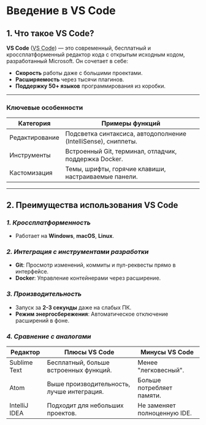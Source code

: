 # **Введение в VS Code**

## **1. Что такое VS Code?**

**VS Code** (<abbr title="Microsoft Visual Studio Code">VS Code</abbr>) — это современный, бесплатный и кроссплатформенный редактор кода с открытым исходным кодом, разработанный Microsoft. Он сочетает в себе:

- **Скорость** работы даже с большими проектами.
- **Расширяемость** через тысячи плагинов.
- **Поддержку 50+ языков** программирования из коробки.

---

### **Ключевые особенности**
| Категория       | Примеры функций                                                                 |
|-----------------|---------------------------------------------------------------------------------|
| Редактирование  | Подсветка синтаксиса, автодополнение (IntelliSense), сниппеты.                  |
| Инструменты     | Встроенный Git, терминал, отладчик, поддержка Docker.                           |
| Кастомизация    | Темы, шрифты, горячие клавиши, настраиваемые панели.                            |

---

## **2. Преимущества использования VS Code**

### *1. Кроссплатформенность*
- Работает на **Windows**, **macOS**, **Linux**.

### *2. Интеграция с инструментами разработки*
- **Git**: Просмотр изменений, коммиты и пул-реквесты прямо в интерфейсе.
- **Docker**: Управление контейнерами через расширение.

### *3. Производительность*
- Запуск за **2-3 секунды** даже на слабых ПК.
- **Режим энергосбережения**: Автоматическое отключение расширений в фоне.

### *4. Сравнение с аналогами*
| Редактор         | Плюсы VS Code                                  | Минусы VS Code               |
|------------------|-----------------------------------------------|-------------------------------|
| Sublime Text     | Бесплатный, больше встроенных функций.        | Менее "легковесный".          |
| Atom             | Выше производительность, лучше интеграция.    | Больше потребляет памяти.      |
| IntelliJ IDEA    | Подходит для небольших проектов.              | Не заменяет полноценную IDE.   |
